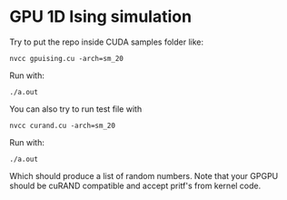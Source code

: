 GPU 1D Ising simulation
========================

Try to put the repo inside CUDA samples folder like:
```
nvcc gpuising.cu -arch=sm_20
```
Run with:
```
./a.out
```


You can also try to run test file with
```
nvcc curand.cu -arch=sm_20
```
Run with:
```
./a.out
```
Which should produce a list of random numbers.
Note that your GPGPU should be cuRAND compatible and accept pritf's from kernel code.
